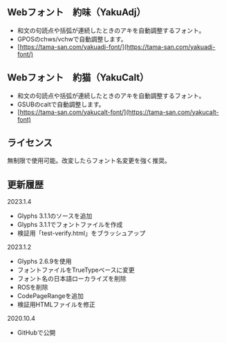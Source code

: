 ## Webフォント　約味（YakuAdj）
* 和文の句読点や括弧が連続したときのアキを自動調整するフォント。
* GPOSのchws/vchwで自動調整します。
* [https://tama-san.com/yakuadj-font/](https://tama-san.com/yakuadj-font/)

## Webフォント　約猫（YakuCalt）
* 和文の句読点や括弧が連続したときのアキを自動調整するフォント。
* GSUBのcaltで自動調整します。
* [https://tama-san.com/yakucalt-font/](https://tama-san.com/yakucalt-font)

## ライセンス
無制限で使用可能。改変したらフォント名変更を強く推奨。

## 更新履歴
2023.1.4
* Glyphs 3.1.1のソースを追加
* Glyphs 3.1.1でフォントファイルを作成
* 検証用「test-verify.html」をブラッシュアップ

2023.1.2
* Glyphs 2.6.9を使用
* フォントファイルをTrueTypeベースに変更
* フォント名の日本語ローカライズを削除
* ROSを削除
* CodePageRangeを追加
* 検証用HTMLファイルを修正

2020.10.4
* GitHubで公開